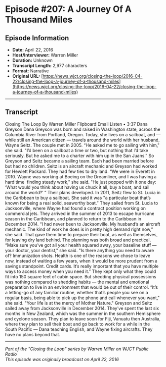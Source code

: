 # Episode #207: A Journey Of A Thousand Miles



## Episode Information

- **Date:** April 22, 2016
- **Host/Interviewer:** Warren Miller
- **Duration:** Unknown
- **Transcript Length:** 2,977 characters
- **Format:** Narrative
- **Original URL:** [https://news.wjct.org/closing-the-loop/2016-04-22/closing-the-loop-a-journey-of-a-thousand-miles](https://news.wjct.org/closing-the-loop/2016-04-22/closing-the-loop-a-journey-of-a-thousand-miles)

---

## Transcript

Closing The Loop
By
Warren Miller
Flipboard
Email
Listen
•
3:37
Dana Greyson
Dana Greyson was born and raised in Washington state, across the Columbia River from Portland, Oregon. Today, she lives on a sailboat, and — while still an American citizen — travels around the world with her husband, Wayne Seitz. The couple met in 2005.
“He asked me to go sailing with him," she said. "I’d been on a sailboat a time or two, but nothing that I’d take seriously. But he asked me to a charter with him up in the San Juans.”
So Greyson and Seitz became a sailing team. Each had been married before but had no children. Seitz is an aircraft mechanic and Greyson had worked for Hewlett Packard. They had few ties to dry land.
“We were in Everett in 2010. Wayne was working at Boeing on the Dreamliner, and I was having a hard time  finding steady work," she said. "He just popped with it one day: ‘What would you think about having us chuck it all, buy a boat, and sail around the world?’ ”
Their plans developed. In 2011, Seitz flew to St. Lucia in the Caribbean to buy a sailboat. She said it was "a particular boat that’s known for being a real solid, seaworthy boat.”
They sailed from St. Lucia to Jacksonville, where Wayne had found a contract position working on commercial jets. They arrived in the summer of 2013 to escape hurricane season in the Caribbean, and planned to return to the Caribbean in December 2014.
“I had never been to Jacksonville. My husband’s an aircraft mechanic. The kind of work he does is in pretty high demand right now,” she said.
That gave them time to prepare their boat, as well as themselves, for leaving dry land behind.
The planning was both broad and practical.
“Make sure you’ve got all your health squared away, your baseline stuff — your doctor, your dentist," she said. "Is there anything you need to aware of? Immunization shots. Health is one of the reasons we chose to leave now, instead of waiting a few years, when it would be more prudent from a savings standpoint. Credit cards. It’s really important that you have multiple ways to access money when you need it.”
They kept only what they could fit into 150 square feet of cabin space. But shedding physical possessions was nothing compared to shedding habits — the mental and emotional preparation to live in an environment that would be out of their control.
“It’s a letting-go of any familiar routine, whether that’s people you see on a regular basis, being able to pick up the phone and call whenever you want," she said. "Your life is at the mercy of Mother Nature."
Greyson and Seitz sailed away from Jacksonville in December 2014. They’ve spent the last six months in New Zealand, which was the summer in the southern Hemisphere and cyclone season. They plan to leave soon for Fiji, Vanuatu then Australia, where they plan to sell their boat and go back to work for a while in the South Pacific — Dana teaching English, and Wayne fixing aircrafts. They have no plans beyond that.

---

*Part of the "Closing the Loop" series by Warren Miller on WJCT Public Radio*  
*This episode was originally broadcast on April 22, 2016*
